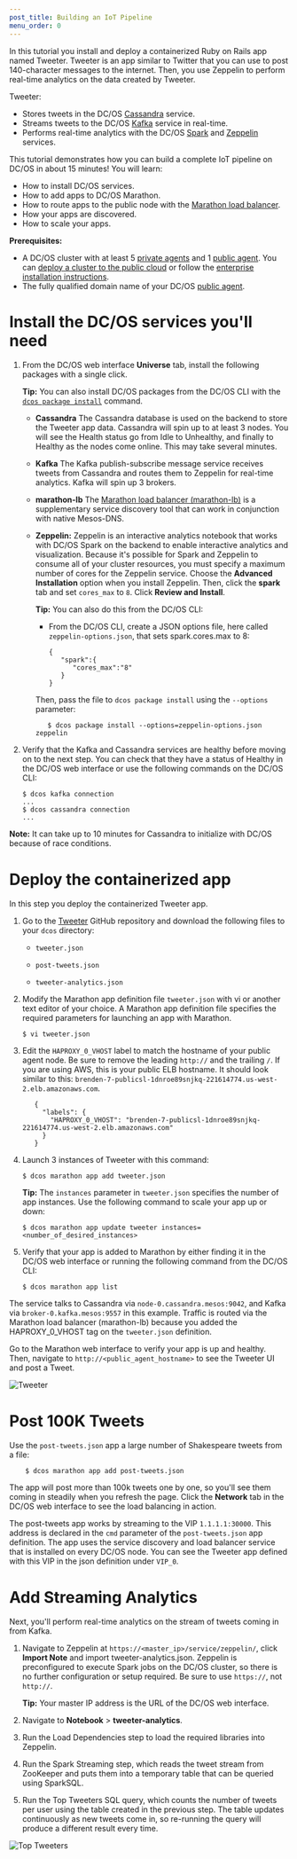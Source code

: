 ```yaml
---
post_title: Building an IoT Pipeline
menu_order: 0
---
```



In this tutorial you install and deploy a containerized Ruby on Rails app named Tweeter. Tweeter is an app similar to Twitter that you can use to post 140-character messages to the internet. Then, you use Zeppelin to perform real-time analytics on the data created by Tweeter.

Tweeter:

*   Stores tweets in the DC/OS [Cassandra][1] service.
*   Streams tweets to the DC/OS [Kafka][2] service in real-time.
*   Performs real-time analytics with the DC/OS [Spark][3] and [Zeppelin][4] services.

This tutorial demonstrates how you can build a complete IoT pipeline on DC/OS in about 15 minutes! You will learn:

*   How to install DC/OS services.
*   How to add apps to DC/OS Marathon.
*   How to route apps to the public node with the [Marathon load balancer][5].
*   How your apps are discovered.
*   How to scale your apps.

**Prerequisites:**

*   A DC/OS cluster with at least 5 [private agents][6] and 1 [public agent][6]. You can [deploy a cluster to the public cloud][7] or follow the [enterprise installation instructions][8].
*   The fully qualified domain name of your DC/OS [public agent][9].

# Install the DC/OS services you'll need

1.  From the DC/OS web interface **Universe** tab, install the following packages with a single click.
    
    **Tip:** You can also install DC/OS packages from the DC/OS CLI with the [`dcos package install`][11] command.
    
    *   **Cassandra** The Cassandra database is used on the backend to store the Tweeter app data. Cassandra will spin up to at least 3 nodes. You will see the Health status go from Idle to Unhealthy, and finally to Healthy as the nodes come online. This may take several minutes.
    
    *   **Kafka** The Kafka publish-subscribe message service receives tweets from Cassandra and routes them to Zeppelin for real-time analytics. Kafka will spin up 3 brokers.
    
    *   **marathon-lb** The [Marathon load balancer (marathon-lb)][12] is a supplementary service discovery tool that can work in conjunction with native Mesos-DNS.
    
    *   **Zeppelin:** Zeppelin is an interactive analytics notebook that works with DC/OS Spark on the backend to enable interactive analytics and visualization. Because it's possible for Spark and Zeppelin to consume all of your cluster resources, you must specify a maximum number of cores for the Zeppelin service. Choose the **Advanced Installation** option when you install Zeppelin. Then, click the **spark** tab and set `cores_max` to `8`. Click **Review and Install**.
        
        **Tip:** You can also do this from the DC/OS CLI:
        
        *   From the DC/OS CLI, create a JSON options file, here called `zeppelin-options.json`, that sets spark.cores.max to 8:
            
                {  
                   "spark":{  
                      "cores_max":"8"
                   }
                }
                
        
        Then, pass the file to `dcos package install` using the `--options` parameter:
        
               $ dcos package install --options=zeppelin-options.json zeppelin
            

2.  Verify that the Kafka and Cassandra services are healthy before moving on to the next step. You can check that they have a status of Healthy in the DC/OS web interface or use the following commands on the DC/OS CLI:
    
        $ dcos kafka connection
        ...
        $ dcos cassandra connection
        ...
        

**Note:** It can take up to 10 minutes for Cassandra to initialize with DC/OS because of race conditions.

# Deploy the containerized app

In this step you deploy the containerized Tweeter app.

1.  Go to the [Tweeter][13] GitHub repository and download the following files to your `dcos` directory:
    
    *   `tweeter.json`
    
    *   `post-tweets.json`
    
    *   `tweeter-analytics.json`

2.  Modify the Marathon app definition file `tweeter.json` with vi or another text editor of your choice. A Marathon app definition file specifies the required parameters for launching an app with Marathon.
    
        $ vi tweeter.json
        

3.  Edit the `HAPROXY_0_VHOST` label to match the hostname of your public agent node. Be sure to remove the leading `http://` and the trailing `/`. If you are using AWS, this is your public ELB hostname. It should look similar to this: `brenden-7-publicsl-1dnroe89snjkq-221614774.us-west-2.elb.amazonaws.com`.
    
           {
             "labels": {
               "HAPROXY_0_VHOST": "brenden-7-publicsl-1dnroe89snjkq-221614774.us-west-2.elb.amazonaws.com"
             }
           }
        

4.  Launch 3 instances of Tweeter with this command:
    
        $ dcos marathon app add tweeter.json
        
    
    **Tip:** The `instances` parameter in `tweeter.json` specifies the number of app instances. Use the following command to scale your app up or down:
    
        $ dcos marathon app update tweeter instances=<number_of_desired_instances>
        

5.  Verify that your app is added to Marathon by either finding it in the DC/OS web interface or running the following command from the DC/OS CLI:
    
        $ dcos marathon app list
        

The service talks to Cassandra via `node-0.cassandra.mesos:9042`, and Kafka via `broker-0.kafka.mesos:9557` in this example. Traffic is routed via the Marathon load balancer (marathon-lb) because you added the HAPROXY_0_VHOST tag on the `tweeter.json` definition.

Go to the Marathon web interface to verify your app is up and healthy. Then, navigate to `http://<public_agent_hostname>` to see the Tweeter UI and post a Tweet.

![Tweeter][14]

# Post 100K Tweets

Use the `post-tweets.json` app a large number of Shakespeare tweets from a file:

        $ dcos marathon app add post-tweets.json
    

The app will post more than 100k tweets one by one, so you'll see them coming in steadily when you refresh the page. Click the **Network** tab in the DC/OS web interface to see the load balancing in action.

The post-tweets app works by streaming to the VIP `1.1.1.1:30000`. This address is declared in the `cmd` parameter of the `post-tweets.json` app definition. The app uses the service discovery and load balancer service that is installed on every DC/OS node. You can see the Tweeter app defined with this VIP in the json definition under `VIP_0`.

# Add Streaming Analytics

Next, you'll perform real-time analytics on the stream of tweets coming in from Kafka.

1.  Navigate to Zeppelin at `https://<master_ip>/service/zeppelin/`, click **Import Note** and import tweeter-analytics.json. Zeppelin is preconfigured to execute Spark jobs on the DC/OS cluster, so there is no further configuration or setup required. Be sure to use `https://`, not `http://`.
    
    **Tip:** Your master IP address is the URL of the DC/OS web interface.

2.  Navigate to **Notebook** > **tweeter-analytics**.

3.  Run the Load Dependencies step to load the required libraries into Zeppelin.

4.  Run the Spark Streaming step, which reads the tweet stream from ZooKeeper and puts them into a temporary table that can be queried using SparkSQL.

5.  Run the Top Tweeters SQL query, which counts the number of tweets per user using the table created in the previous step. The table updates continuously as new tweets come in, so re-running the query will produce a different result every time.

![Top Tweeters][16]

 [1]: docs.mesosphere.com/1.8/usage/service-guides/cassandra/
 [2]: docs.mesosphere.com/1.8/usage/service-guides/kafka
 [3]: docs.mesosphere.com/1.8/usage/service-guides/spark/
 [4]: docs.mesosphere.com/1.8/usage/service-guides/zeppelin/
 [5]: https://github.com/mesosphere/marathon-lb
 [6]: /docs/1.8/overview/concepts/
 [7]: /docs/1.8/administration/installing/cloud/
 [8]: /docs/1.8/administration/installing/custom/
 [9]: /docs/1.8/overview/concepts/#public
 [10]: ../img/webui-universe-install.png
 [11]: /docs/1.8/usage/cli/command-reference/
 [12]: /docs/1.8/usage/service-discovery/marathon-lb/
 [13]: https://github.com/mesosphere/tweeter
 [14]: ../img/tweeter.png
 [15]: ../img/network-tab.png
 [16]: ../img/top-tweeters.png